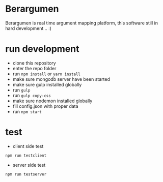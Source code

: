 # Berargumen

Berargumen is real time argument mapping platform, this software still in hard development .. :)

# run development

- clone this repository
- enter the repo folder
- run `npm install` or `yarn install` 
- make sure mongodb server have been started
- make sure gulp installed globally
- run `gulp`
- run `gulp copy-css`
- make sure nodemon installed globally
- fill config.json with proper data
- run `npm start`

# test

- client side test

```
npm run testclient

```

- server side test

```
npm run testserver 

```